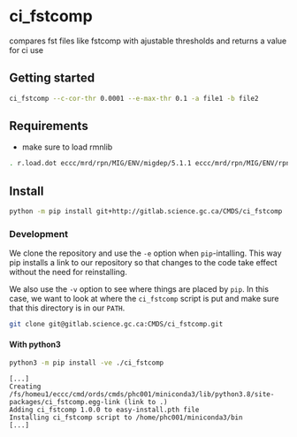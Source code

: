 # ci_fstcomp

compares fst files like fstcomp with ajustable thresholds and returns a value for ci use 

## Getting started

``` sh
ci_fstcomp --c-cor-thr 0.0001 --e-max-thr 0.1 -a file1 -b file2
```
<!-- ci_fstcomp --query "nomvar in ['TT','UU','VV']" --ignore "etiket,dateo" --c-cor-thr 0.0001 --e-rel-thr 0.1 -a file1 -b file2 -->

## Requirements
<!-- - python 2.7 + -->
- make sure to load rmnlib

``` sh
. r.load.dot eccc/mrd/rpn/MIG/ENV/migdep/5.1.1 eccc/mrd/rpn/MIG/ENV/rpnpy/2.1.2
```
## Install

``` sh
python -m pip install git+http://gitlab.science.gc.ca/CMDS/ci_fstcomp

```

### Development

We clone the repository and use the `-e` option when `pip`-intalling. This way
pip installs a link to our repository so that changes to the code take effect
without the need for reinstalling.

We also use the `-v` option to see where things are placed by `pip`.  In this
case, we want to look at where the `ci_fstcomp` script is put and make sure that
this directory is in our `PATH`.

``` sh
git clone git@gitlab.science.gc.ca:CMDS/ci_fstcomp.git
```

<!-- #### With python2

``` sh
python2 -m pip install -ve ./ci_fstcomp
```

    [...]
    Creating /fs/homeu1/eccc/cmd/cmds/phc001/.local/lib/python2.7/site-packages/ci_fstcomp.egg-link (link to .)
    Adding ci_fstcomp 1.0.0 to easy-install.pth file
    Installing ci_fstcomp script to /home/phc001/.local/bin
    [...] -->

#### With python3

``` sh
python3 -m pip install -ve ./ci_fstcomp
```

    [...]
    Creating /fs/homeu1/eccc/cmd/ords/cmds/phc001/miniconda3/lib/python3.8/site-packages/ci_fstcomp.egg-link (link to .)
    Adding ci_fstcomp 1.0.0 to easy-install.pth file
    Installing ci_fstcomp script to /home/phc001/miniconda3/bin
    [...]
